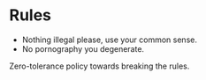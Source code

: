Rules
=====

* Nothing illegal please, use your common sense.
* No pornography you degenerate.

Zero-tolerance policy towards breaking the rules.